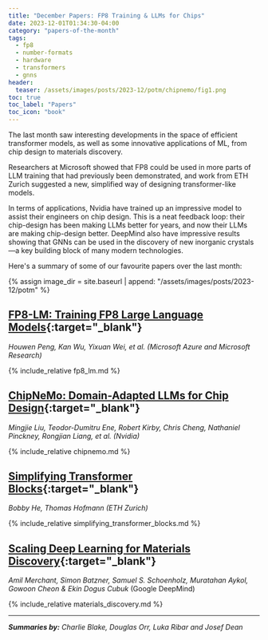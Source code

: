 ```yaml
---
title: "December Papers: FP8 Training & LLMs for Chips"
date: 2023-12-01T01:34:30-04:00
category: "papers-of-the-month"
tags:
  - fp8
  - number-formats
  - hardware
  - transformers
  - gnns
header:
  teaser: /assets/images/posts/2023-12/potm/chipnemo/fig1.png
toc: true
toc_label: "Papers"
toc_icon: "book"
---
```


The last month saw interesting developments in the space of efficient transformer
models, as well as some innovative applications of ML, from chip design to materials
discovery.

Researchers at Microsoft showed that FP8 could be used in more parts of LLM training
that had previously been demonstrated, and work from ETH Zurich suggested a new,
simplified way of designing transformer-like models.

In terms of applications, Nvidia have trained up an impressive model to assist their
engineers on chip design. This is a neat feedback loop: their chip-design has been
making LLMs better for years, and now their LLMs are making chip-design better. DeepMind
also have impressive results showing that GNNs can be used in the discovery of new
inorganic crystals—a key building block of many modern technologies.

Here's a summary of some of our favourite papers over the last month:

{% assign image_dir = site.baseurl | append: "/assets/images/posts/2023-12/potm" %}

## [FP8-LM: Training FP8 Large Language Models](https://arxiv.org/abs/2310.18313){:target="_blank"}

_Houwen Peng, Kan Wu, Yixuan Wei, et al. (Microsoft Azure and Microsoft Research)_

{% include_relative fp8_lm.md %}

## [ChipNeMo: Domain-Adapted LLMs for Chip Design](https://arxiv.org/abs/2311.00176){:target="_blank"}

_Mingjie Liu, Teodor-Dumitru Ene, Robert Kirby, Chris Cheng, Nathaniel Pinckney, Rongjian Liang, et al. (Nvidia)_

{% include_relative chipnemo.md %}

## [Simplifying Transformer Blocks](https://arxiv.org/abs/2311.01906){:target="_blank"}

_Bobby He, Thomas Hofmann (ETH Zurich)_

{% include_relative simplifying_transformer_blocks.md %}

## [Scaling Deep Learning for Materials Discovery](https://www.nature.com/articles/s41586-023-06735-9){:target="_blank"}

_Amil Merchant, Simon Batzner, Samuel S. Schoenholz, Muratahan Aykol, Gowoon Cheon & Ekin Dogus Cubuk_ (Google DeepMind)

{% include_relative materials_discovery.md %}

---

_**Summaries by:** Charlie Blake, Douglas Orr, Luka Ribar and Josef Dean_
